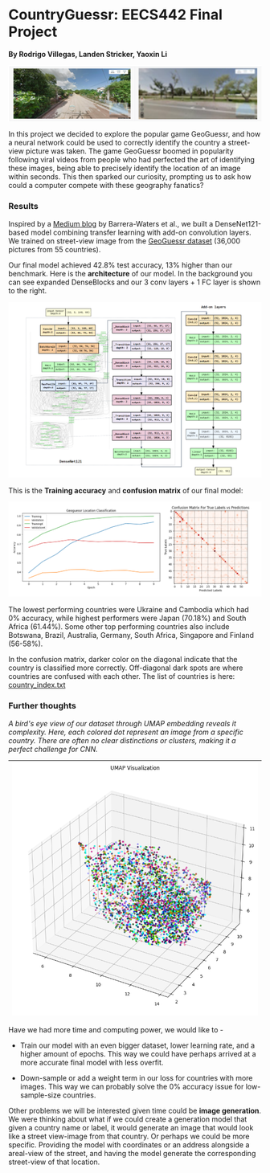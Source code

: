 # CountryGuessr: EECS442 Final Project
**By Rodrigo Villegas, Landen Stricker, Yaoxin Li**

<img src="imgs\resized_pic_example.png" alt="resized_pic_example.png"  />

In this project we decided to explore the popular game GeoGuessr, and how a neural network could be used to correctly identify the country a street-view picture was taken. The game GeoGuessr boomed in popularity following viral videos from people who had perfected the art of identifying these images, being able to precisely identify the location of an image within seconds. This then sparked our curiosity, prompting us to ask how could a computer compete with these geography fanatics? 



### Results

Inspired by a [Medium blog](https://medium.com/@tef1/geoguessr-guesser-98e01efb5235) by Barrera-Waters et al., we built a DenseNet121-based model combining transfer learning with add-on convolution layers. We trained on street-view image from the [GeoGuessr dataset](https://www.kaggle.com/datasets/annaglass1/geoguessr-55countries) (36,000 pictures from 55 countries).

Our final model achieved 42.8% test accuracy, 13% higher than our benchmark. Here is the **architecture** of our model. In the background you can see expanded DenseBlocks and our 3 conv layers + 1 FC layer is shown to the right.

![image-20240427143926658](imgs/arch_readme.png)

This is the **Training accuracy** and **confusion matrix** of our final model:

<img src="imgs\CustomModel_Final_results confmat.png" alt="image"  />



The lowest performing countries were Ukraine and Cambodia which had 0% accuracy, while highest performers were Japan (70.18%) and South Africa (61.44%). Some other top performing countries also include Botswana, Brazil, Australia, Germany, South Africa, Singapore and Finland (56-58%). 



In the confusion matrix, darker color on the diagonal indicate that the country is classified more correctly. Off-diagonal dark spots are where countries are confused with each other. The list of countries is here: [country_index.txt](https://github.com/selina-lii/country_guesser/blob/main/country_index.txt)



### Further thoughts

*A bird's eye view of our dataset through UMAP embedding reveals it complexity. Here, each colored dot represent an image from a specific country. There are often no clear distinctions or clusters, making it a perfect challenge for CNN.*

| <img src="imgs\umap (1).png" alt="umap (1)" style="zoom: 300%;" width=200% height=200%/> |
| ------------------------------------------------------------ |



Have we had more time and computing power, we would like to -

- Train our model with an even bigger dataset, lower learning rate, and a higher amount of epochs. This way we could have perhaps arrived at a more accurate final model with less overfit.

- Down-sample or add a weight term in our loss for countries with more images. This way we can probably solve the 0% accuracy issue for low-sample-size countries.

  

Other problems we will be interested given time could be **image generation**. We were thinking about what if we could create a generation model that given a country name or label, it would generate an image that would look like a street view-image from that country. Or perhaps we could be more specific. Providing the model with coordinates or an address alongside a areal-view of the street, and having the model generate the corresponding street-view of that location.


